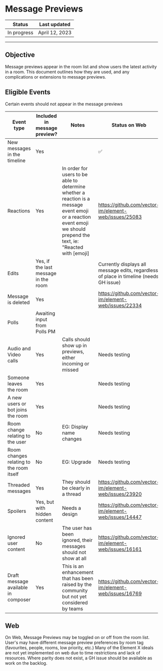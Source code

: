 # Message Previews 

| Status | Last updated |
|--|--|
| In progress | April 12, 2023 |

<hr />

## Objective

Message previews appear in the room list and show users the latest activity in a room. 
This document outlines how they are used, and any complications or extensions to message previews. 

## Eligible Events
Certain events should not appear in the message previews 

| Event type | Included in message preview? | Notes | Status on Web | Status on Mobile | 
|---|---|---|---|---|
| New messages in the timeline | Yes | | ✅ | | 
| Reactions | Yes | In order for users to be able to determine whether a reaction is a message event emoji or a reaction event emoji we should prepend the text, ie: "Reacted with [emoji] | https://github.com/vector-im/element-web/issues/25083 | |
| Edits | Yes, if the last message in the room | | Currently displays all message edits, regardless of place in timeline (needs GH issue) | | 
| Message is deleted | Yes | | https://github.com/vector-im/element-web/issues/22334 | | 
| Polls | Awaiting input from Polls PM | | | |
| Audio and Video calls | Yes | Calls should show up in previews, either incoming or missed | Needs testing | | 
| Someone leaves the room | Yes | | Needs testing | | 
| A new users or bot joins the room | Yes | | Needs testing | | 
| Room change relating to the user | No | EG: Display name changes | Needs testing | |
| Room changes relating to the room itself | No | EG: Upgrade | Needs testing | |
| Threaded messages | Yes | They should be clearly in a thread | https://github.com/vector-im/element-web/issues/23920 | |
| Spoilers | Yes, but with hidden content | Needs a design | https://github.com/vector-im/element-web/issues/14447 | |
| Ignored user content | No | The user has been ignored, their messages should not show at all | https://github.com/vector-im/element-web/issues/16161 | |
| Draft message available in composer | Yes | This is an enhancement that has been raised by the community but not yet considered by teams | https://github.com/vector-im/element-web/issues/16769 | | 


## Web
On Web, Message Previews may be toggled on or off from the room list. User's may have different message preview preferences by room tag (favourites, people, rooms, low priority, etc.)
Many of the Element X ideals are not yet implemented on web due to time restrictions and lack of resources. Where parity does not exist, a GH issue should be available as work on the backlog.


